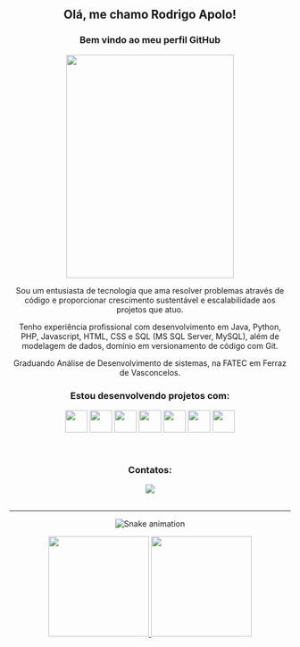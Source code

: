 <div align="center">
  
## Olá, me chamo Rodrigo Apolo!  
### Bem vindo ao meu perfil GitHub 

  <img src="https://user-images.githubusercontent.com/70405959/159364625-09577394-fd15-4325-b854-07f17c97cf6a.png" width="300" height="400"/>

  



Sou um entusiasta de tecnologia que ama resolver problemas através de código e proporcionar crescimento sustentável e escalabilidade aos projetos que atuo.

Tenho experiência profissional com desenvolvimento em Java, Python, PHP, Javascript, HTML, CSS e SQL (MS SQL Server, MySQL), além de modelagem de dados, domínio em versionamento de código com Git.

Graduando Análise de Desenvolvimento de sistemas, na FATEC em Ferraz de Vasconcelos.

### Estou desenvolvendo projetos com:

<img src="https://cdn.jsdelivr.net/gh/devicons/devicon/icons/java/java-original.svg" width="40" height="40"/>   <img src="https://cdn.jsdelivr.net/gh/devicons/devicon/icons/linux/linux-original.svg" width="40" height="40"/>      <img src="https://cdn.jsdelivr.net/gh/devicons/devicon/icons/mysql/mysql-original-wordmark.svg" width="40" height="40"/>    <img src="https://cdn.jsdelivr.net/gh/devicons/devicon/icons/spring/spring-original-wordmark.svg" width="40" height="40"/>    <img src="https://cdn.jsdelivr.net/gh/devicons/devicon/icons/javascript/javascript-original.svg" width="40" height="40"/>   <img src="https://cdn.jsdelivr.net/gh/devicons/devicon/icons/html5/html5-original.svg" width="40" height="40"/>  <img src="https://cdn.jsdelivr.net/gh/devicons/devicon/icons/css3/css3-original.svg" width="40" height="40"/>
                                                                                                             
<br/>

### Contatos:
<div>
<a href="https://www.linkedin.com/in/rodrigo-apolo/" target="_blank"><img src="https://img.shields.io/badge/-LinkedIn-%230077B5?style=for-the-badge&logo=linkedin&logoColor=white" target="_blank"></a>   
</div>
<br/>
<hr/>
  
  ![Snake animation](https://github.com/rodrigoapolo/rodrigoapolo/blob/output/github-contribution-grid-snake.svg)
<div>
<a href="https://github.com/rodrigoapolo">

<img height="180em" src="https://github-readme-stats.vercel.app/api/top-langs/?username=rodrigoapolo&layout=compact&langs_count=7&theme=algolia"/>

<img height="180em" src="https://github-readme-stats.vercel.app/api?username=rodrigoapolo&show_icons=true&theme=algolia&count_private=true"/>
</div>

</div>
<!--
**rodrigoapolo/rodrigoapolo** is a ✨ _special_ ✨ repository because its `README.md` (this file) appears on your GitHub profile.

Here are some ideas to get you started:

- 🔭 I’m currently working on ...
- 🌱 I’m currently learning ...
- 👯 I’m looking to collaborate on ...
- 🤔 I’m looking for help with ...
- 💬 Ask me about ...
- 📫 How to reach me: ...
- 😄 Pronouns: ...
- ⚡ Fun fact: ...
-->
